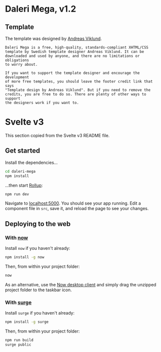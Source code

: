 # Daleri Mega, v1.2

## Template
The template was designed by [Andreas Viklund](http://andreasviklund.com/).

    Daleri Mega is a free, high-quality, standards-compliant XHTML/CSS
    template by Swedish template designer Andreas Viklund. It can be
    downloaded and used by anyone, and there are no limitations or obligations
    to worry about.

    If you want to support the template designer and encourage the development
    of more free templates, you should leave the footer credit link that says
    "Template design by Andreas Viklund". But if you need to remove the
    credits, you are free to do so. There are plenty of other ways to support
    the designers work if you want to.

# Svelte v3
This section copied from the Svelte v3 README file.

## Get started

Install the dependencies...

```bash
cd daleri-mega
npm install
```

...then start [Rollup](https://rollupjs.org):

```bash
npm run dev
```

Navigate to [localhost:5000](http://localhost:5000).
You should see your app running.
Edit a component file in `src`, save it, and reload the page to see your changes.


## Deploying to the web

### With [now](https://zeit.co/now)

Install `now` if you haven't already:

```bash
npm install -g now
```

Then, from within your project folder:

```bash
now
```

As an alternative, use the [Now desktop client](https://zeit.co/download) and simply drag the unzipped project folder to the taskbar icon.

### With [surge](https://surge.sh/)

Install `surge` if you haven't already:

```bash
npm install -g surge
```

Then, from within your project folder:

```bash
npm run build
surge public
```
